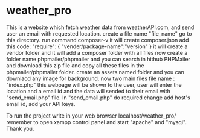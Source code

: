 # weather_pro
This is a website which fetch weather data from weatherAPI.com, and send user an email with requested location.
create a file name "file_name"
go to this directory.
run command composer-v
it will create composer.json
add this code:
 "require": {
        "vender/package-name":"version"
    }
it will create a vendor folder and it will add a composer folder with all files
now create a folder name phpmailer/phpmailer and you can search in hithub PHPMailer and download this zip file and copy all these files in the phpmailer/phpmailer folder.
create an assets named folder and you can downlaod any image for background.
now two main files
 file name : "index.php" this webpage will be shown to the user, user will enter the location and a email id and the data will sended to their email with "send_email.php" file.
 In "send_email.php" do required change add host's email id, add your API keys.

 To run the project write in your web browser localhost/weather_pro/
 remember to open xampp control panel and start "apache" and "mysql".
 Thank you.
 
 
